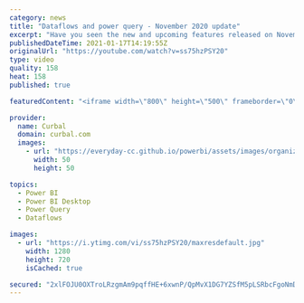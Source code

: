 ```yaml
---
category: news
title: "Dataflows and power query - November 2020 update"
excerpt: "Have you seen the new and upcoming features released on November 2020 for Dataflows and Power Query? In today's video, I will go through them so you stay up to date:  Chapters: 00:00 Intro 00:24 New Diagram view 01:36 New schema view 02:16 Add column from example  02:20 Add web from example 03:13 Fuzzy"
publishedDateTime: 2021-01-17T14:19:55Z
originalUrl: "https://youtube.com/watch?v=ss75hzPSY20"
type: video
quality: 158
heat: 158
published: true

featuredContent: "<iframe width=\"800\" height=\"500\" frameborder=\"0\" src=\"https://www.youtube.com/embed/ss75hzPSY20\" allow=\"accelerometer; autoplay; encrypted-media; gyroscope; picture-in-picture\" allowfullscreen></iframe>"

provider:
  name: Curbal
  domain: curbal.com
  images:
    - url: "https://everyday-cc.github.io/powerbi/assets/images/organizations/curbal.com-50x50.jpg"
      width: 50
      height: 50

topics:
  - Power BI
  - Power BI Desktop
  - Power Query
  - Dataflows

images:
  - url: "https://i.ytimg.com/vi/ss75hzPSY20/maxresdefault.jpg"
    width: 1280
    height: 720
    isCached: true

secured: "2xlFOJU0OXTroLRzgmAm9pqffHE+6xwnP/QpMvX1DG7YZSfM5pLSRbcFgoNmDgB27ew2NAviAroXWNOd6KU0hFDNSkAahsnU97pVDmIMOtObEwe2uV0+FB1qsgEF071g85OKAazh1BodDtWkA7x53QHayY5hL7JA+o9ZT3ydR6DInLl5vFmTflTHpbgtvTYLBRbQp/EQp3k8dh4NwPWSwk4m7Af3XqChCEqVns/ZOi23zyL0VIXN6VevEB2Zu6wbd4wipQ4nfqjBnnIWrC/27FqIjEDvveqOIbaidzSS7EEamSoGhuDTxVm2r8eORokGPe8JsEa9Z6xNfAackHhvu5Ye+sacT7iqZZtPrBANk6LLpYUyCevkMiNKAxR1A8K5JCBG3YN5xAULjie6CpSCF7QRS3zaCOd47vNwO9dcXRs=;XGtD1xxxXN543WT6bW8O4Q=="
---
```


